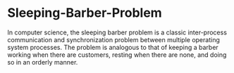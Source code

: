 # Sleeping-Barber-Problem
In computer science, the sleeping barber problem is a classic inter-process communication and synchronization problem between multiple operating system processes. 
The problem is analogous to that of keeping a barber working when there are customers, resting when there are none, and doing so in an orderly manner.
